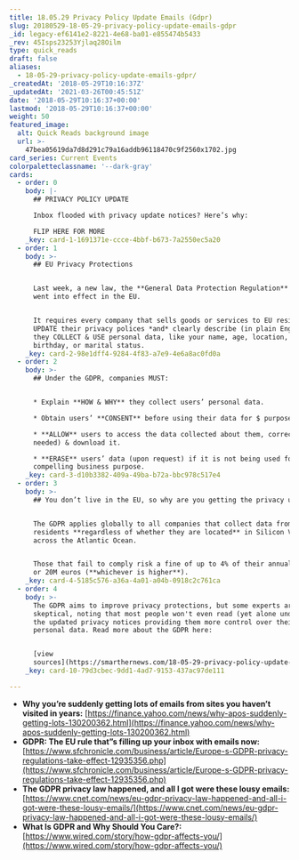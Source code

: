 ```yaml
---
title: 18.05.29 Privacy Policy Update Emails (Gdpr)
slug: 20180529-18-05-29-privacy-policy-update-emails-gdpr
_id: legacy-ef6141e2-8221-4e68-ba01-e855474b5433
_rev: 45Isps23253Yjlaq28Oilm
type: quick_reads
draft: false
aliases:
  - 18-05-29-privacy-policy-update-emails-gdpr/
_createdAt: '2018-05-29T10:16:37Z'
_updatedAt: '2021-03-26T00:45:51Z'
date: '2018-05-29T10:16:37+00:00'
lastmod: '2018-05-29T10:16:37+00:00'
weight: 50
featured_image:
  alt: Quick Reads background image
  url: >-
    47bea05619da7d8d291c79a16addb96118470c9f2560x1702.jpg
card_series: Current Events
colorpaletteclassname: '--dark-gray'
cards:
  - order: 0
    body: |-
      ## PRIVACY POLICY UPDATE

      Inbox flooded with privacy update notices? Here’s why:

      FLIP HERE FOR MORE
    _key: card-1-1691371e-ccce-4bbf-b673-7a2550ec5a20
  - order: 1
    body: >-
      ## EU Privacy Protections


      Last week, a new law, the **General Data Protection Regulation** (GDPR),
      went into effect in the EU.


      It requires every company that sells goods or services to EU residents to
      UPDATE their privacy polices *and* clearly describe (in plain English) how
      they COLLECT & USE personal data, like your name, age, location, gender,
      birthday, or marital status.
    _key: card-2-98e1dff4-9284-4f83-a7e9-4e6a8ac0fd0a
  - order: 2
    body: >-
      ## Under the GDPR, companies MUST:


      * Explain **HOW & WHY** they collect users’ personal data.

      * Obtain users’ **CONSENT** before using their data for $ purposes.

      * **ALLOW** users to access the data collected about them, correct it (if
      needed) & download it.

      * **ERASE** users’ data (upon request) if it is not being used for a
      compelling business purpose.
    _key: card-3-d10b3382-409a-49ba-b72a-bbc978c517e4
  - order: 3
    body: >-
      ## You don’t live in the EU, so why are you getting the privacy updates?


      The GDPR applies globally to all companies that collect data from EU
      residents **regardless of whether they are located** in Silicon Valley or
      across the Atlantic Ocean.


      Those that fail to comply risk a fine of up to 4% of their annual revenue
      or 20M euros (**whichever is higher**).
    _key: card-4-5185c576-a36a-4a01-a04b-0918c2c761ca
  - order: 4
    body: >-
      The GDPR aims to improve privacy protections, but some experts are
      skeptical, noting that most people won't even read (yet alone understand)
      the updated privacy notices providing them more control over their
      personal data. Read more about the GDPR here:


      [view
      sources](https://smarthernews.com/18-05-29-privacy-policy-update-emails-gdpr/)
    _key: card-10-79d3cbec-9dd1-4ad7-9153-437ac97de111

---
```

* **Why you’re suddenly getting lots of emails from sites you haven’t visited in years:** [https://finance.yahoo.com/news/why-apos-suddenly-getting-lots-130200362.html](https://finance.yahoo.com/news/why-apos-suddenly-getting-lots-130200362.html)
* **GDPR: The EU rule that”s filling up your inbox with emails now:** [https://www.sfchronicle.com/business/article/Europe-s-GDPR-privacy-regulations-take-effect-12935356.php](https://www.sfchronicle.com/business/article/Europe-s-GDPR-privacy-regulations-take-effect-12935356.php)
* **The GDPR privacy law happened, and all I got were these lousy emails:** [https://www.cnet.com/news/eu-gdpr-privacy-law-happened-and-all-i-got-were-these-lousy-emails/](https://www.cnet.com/news/eu-gdpr-privacy-law-happened-and-all-i-got-were-these-lousy-emails/)
* **What Is GDPR and Why Should You Care?:** [https://www.wired.com/story/how-gdpr-affects-you/](https://www.wired.com/story/how-gdpr-affects-you/)